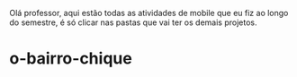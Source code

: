 Olá professor, aqui estão todas as atividades de mobile que eu fiz ao longo do semestre,
é só clicar nas pastas que vai ter os demais projetos.
# o-bairro-chique
